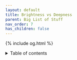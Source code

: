 ```yaml
---
layout: default
title: Brightness vs Deepness
parent: Big List of Stuff
nav_order: 7
has_children: false
---
```

{% include og.html %}
<details closed markdown="block">
  <summary>
    Table of contents
  </summary>
{: .text-delta }
1. TOC
{:toc}
```
explains features of and how to achieve brightness or deepness and the difference between them regardless of pitch
```

# Brightness vs Deepness
_in female voices_
